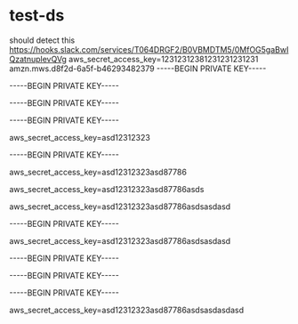 # test-ds

should detect this
https://hooks.slack.com/services/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
aws_secret_access_key=12312312381231231231231
amzn.mws.d8f2d-6a5f-b46293482379
-----BEGIN PRIVATE KEY-----

-----BEGIN PRIVATE KEY-----


-----BEGIN PRIVATE KEY-----

-----BEGIN PRIVATE KEY-----

aws_secret_access_key=asd12312323


-----BEGIN PRIVATE KEY-----


aws_secret_access_key=asd12312323asd87786

aws_secret_access_key=asd12312323asd87786asds

aws_secret_access_key=asd12312323asd87786asdsasdasd

-----BEGIN PRIVATE KEY-----


aws_secret_access_key=asd12312323asd87786asdsasdasd


-----BEGIN PRIVATE KEY-----

-----BEGIN PRIVATE KEY-----

-----BEGIN PRIVATE KEY-----


aws_secret_access_key=asd12312323asd87786asdsasdasdasd
